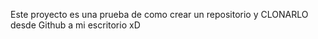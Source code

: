 Este proyecto es una prueba de como crear un repositorio y CLONARLO 
desde Github a mi escritorio xD
